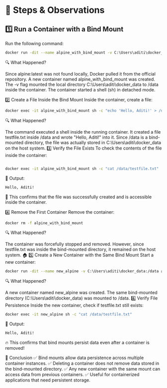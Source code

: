# 📌 Steps & Observations  

## 1️⃣ Run a Container with a Bind Mount  
Run the following command:  
```sh
docker run -dit --name alpine_with_bind_mount -v C:\Users\aditi\docker_data:/data alpine:latest sh
```
🔍 What Happened?

Since alpine:latest was not found locally, Docker pulled it from the official repository.
A new container named alpine_with_bind_mount was created.
The -v flag mounted the local directory C:\Users\aditi\docker_data to /data inside the container.
The container started a shell (sh) in detached mode.

2️⃣ Create a File Inside the Bind Mount
Inside the container, create a file:

```sh
docker exec -it alpine_with_bind_mount sh -c "echo 'Hello, Aditi!' > /data/testfile.txt"
```
🔍 What Happened?

The command executed a shell inside the running container.
It created a file testfile.txt inside /data and wrote "Hello, Aditi!" into it.
Since /data is a bind-mounted directory, the file was actually stored in C:\Users\aditi\docker_data on the host system.
3️⃣ Verify the File Exists
To check the contents of the file inside the container:

```sh

docker exec -it alpine_with_bind_mount sh -c "cat /data/testfile.txt"
```
📌 Output:

```sh
Hello, Aditi!
```
🎉 This confirms that the file was successfully created and is accessible inside the container.

4️⃣ Remove the First Container
Remove the container:

```sh
docker rm -f alpine_with_bind_mount
```
🔍 What Happened?

The container was forcefully stopped and removed.
However, since testfile.txt was inside the bind-mounted directory, it remained on the host system. 🏠
5️⃣ Create a New Container with the Same Bind Mount
Start a new container:

```sh
docker run -dit --name new_alpine -v C:\Users\aditi\docker_data:/data alpine sh
```
🔍 What Happened?

A new container named new_alpine was created.
The same bind-mounted directory (C:\Users\aditi\docker_data) was mounted to /data.
6️⃣ Verify File Persistence
Inside the new container, check if testfile.txt still exists:

```sh
docker exec -it new_alpine sh -c "cat /data/testfile.txt"
```
📌 Output:

```sh
Hello, Aditi!
```
🔥 This confirms that bind mounts persist data even after a container is removed!

🎯 Conclusion
✅ Bind mounts allow data persistence across multiple container instances.
✅ Deleting a container does not remove data stored in the bind-mounted directory.
✅ Any new container with the same mount can access data from previous containers.
✅ Useful for containerized applications that need persistent storage.

